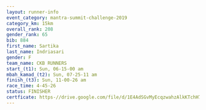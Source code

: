 ```yaml
---
layout: runner-info 
event_category: mantra-summit-challenge-2019 
category_km: 15km 
overall_rank: 208
gender_rank: 65
bib: 884
first_name: Sartika
last_name: Indriasari
gender: F
team_name: CKB RUNNERS
start_(t1): Sun, 06-15-00 am
mbah_kamad_(t2): Sun, 07-25-11 am
finish_(t3): Sun, 11-00-26 am
race_time: 4-45-26
status: FINISHER
certficate: https-//drive.google.com/file/d/1E4AdSGvMyEcqzwahzAlkKTchH7X__mKz/view?usp=sharing
---
```

